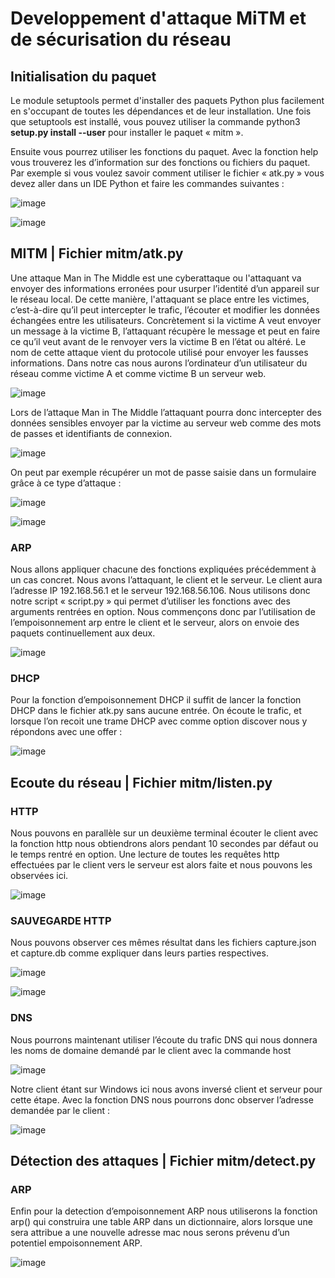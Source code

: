 # **Developpement d'attaque MiTM et de sécurisation du réseau**

## Initialisation du paquet 
Le module setuptools permet d'installer des paquets Python plus facilement en s'occupant de toutes les dépendances et de leur installation. Une fois que setuptools est installé, vous pouvez utiliser la commande python3 **setup.py install --user** pour installer le paquet « mitm ».

Ensuite vous pourrez utiliser les fonctions du paquet. Avec la fonction help vous trouverez les d’information sur des fonctions ou fichiers du paquet. Par exemple si vous voulez savoir comment utiliser le fichier « atk.py » vous devez aller dans un IDE Python et faire les commandes suivantes : 

![image](https://github.com/DreanoLucas/SAE24/assets/118349600/18e20627-c5a3-4d29-b3b8-a0dfc9e6de45)

![image](https://github.com/DreanoLucas/SAE24/assets/118349600/0933faf5-490c-49a2-a60c-4927592f95e8)


## MITM | Fichier mitm/atk.py

Une attaque Man in The Middle est une cyberattaque ou l'attaquant va envoyer des informations erronées pour usurper l’identité d’un appareil sur le réseau local. De cette manière, l'attaquant se place entre les victimes, c’est-à-dire qu’il peut intercepter le trafic, l’écouter et modifier les données échangées entre les utilisateurs. Concrètement si la victime A veut envoyer un message à la victime B, l’attaquant récupère le message et peut en faire ce qu’il veut avant de le renvoyer vers la victime B en l’état ou altéré. Le nom de cette attaque vient du protocole utilisé pour envoyer les fausses informations. 
Dans notre cas nous aurons l’ordinateur d’un utilisateur du réseau comme victime A et comme victime B un serveur web. 

![image](https://github.com/DreanoLucas/SAE24/assets/118349600/761cf3cd-0274-4287-8ffb-f3dde71db9cf)
 
Lors de l’attaque Man in The Middle l’attaquant pourra donc intercepter des données sensibles envoyer par la victime au serveur web comme des mots de passes et identifiants de connexion. 

![image](https://github.com/DreanoLucas/SAE24/assets/118349600/eb8e348f-1129-4c3b-a4aa-741c14c80748)

On peut par exemple récupérer un mot de passe saisie dans un formulaire grâce à ce type d’attaque : 

![image](https://github.com/DreanoLucas/SAE24/assets/118349600/97017279-e08c-45bc-9fce-a2a635e06bf1)

![image](https://github.com/DreanoLucas/SAE24/assets/118349600/e74d05bb-4337-46f5-aa03-5ba8486dd023)

### ARP 
Nous allons appliquer chacune des fonctions expliquées précédemment à un cas concret. Nous avons l’attaquant, le client et le serveur. Le client aura l’adresse IP 192.168.56.1 et le serveur 192.168.56.106. 
Nous utilisons donc notre script « script.py » qui permet d’utiliser les fonctions avec des arguments rentrées en option.  Nous commençons donc par l’utilisation de l’empoisonnement arp entre le client et le serveur, alors on envoie des paquets continuellement aux deux.  

![image](https://github.com/DreanoLucas/SAE24/assets/49568908/b625f15e-44e8-4176-a0a8-601eecf2f75e)

### DHCP 
Pour la fonction d’empoisonnement DHCP il suffit de lancer la fonction DHCP dans le fichier atk.py sans aucune entrée. On écoute le trafic, et lorsque l’on recoit une trame DHCP avec comme option discover nous y répondons avec une offer :

![image](https://github.com/DreanoLucas/SAE24/assets/49568908/488a44a4-5b20-4862-91ce-3cf915067654)

## Ecoute du réseau | Fichier mitm/listen.py

### HTTP
Nous pouvons en parallèle sur un deuxième terminal écouter le client avec la fonction http nous obtiendrons alors pendant 10 secondes par défaut ou le temps rentré en option. Une lecture de toutes les requêtes http effectuées par le client vers le serveur est alors faite et nous pouvons les observées ici. 

![image](https://github.com/DreanoLucas/SAE24/assets/49568908/b6f03e6c-f002-4d23-bc6e-bee62bfc7c94)

### SAUVEGARDE HTTP
Nous pouvons observer ces mêmes résultat dans les fichiers capture.json et capture.db comme expliquer dans leurs parties respectives.

![image](https://github.com/DreanoLucas/SAE24/assets/49568908/ab412cc4-6817-4714-a121-7bafbb371177)

![image](https://github.com/DreanoLucas/SAE24/assets/49568908/2c11f4bf-7b4f-4aa0-bed4-17102af2a036)

### DNS
Nous pourrons maintenant utiliser l’écoute du trafic DNS qui nous donnera les noms de domaine demandé par le client avec la commande host 

![image](https://github.com/DreanoLucas/SAE24/assets/49568908/f44b48f2-d1c4-4d3f-88e6-8b4582863b98)

Notre client étant sur Windows ici nous avons inversé client et serveur pour cette étape. Avec la fonction DNS nous pourrons donc observer l’adresse demandée par le client : 

![image](https://github.com/DreanoLucas/SAE24/assets/49568908/e7fda5d5-c30a-4629-b768-7e06a55b5386)

## Détection des attaques | Fichier mitm/detect.py

### ARP
Enfin pour la detection d’empoisonnement ARP nous utiliserons la fonction arp() qui construira une table ARP dans un dictionnaire, alors lorsque une sera attribue a une nouvelle adresse mac nous serons prévenu d’un potentiel empoisonnement ARP.

![image](https://github.com/DreanoLucas/SAE24/assets/118349600/acbe075d-64eb-4bc1-9405-da47ab396a84)

